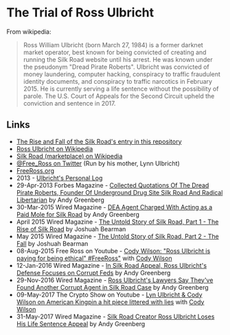 
# The Trial of Ross Ulbricht

From wikipedia:

> Ross William Ulbricht (born March 27, 1984) is a former darknet market operator, best known for being convicted of creating and running the Silk Road website until his arrest. He was known under the pseudonym "Dread Pirate Roberts".
> Ulbricht was convicted of money laundering, computer hacking, conspiracy to traffic fraudulent identity documents, and conspiracy to traffic narcotics in February 2015. He is currently serving a life sentence without the possibility of parole. The U.S. Court of Appeals for the Second Circuit upheld the conviction and sentence in 2017.

## Links

* [The Rise and Fall of the Silk Road's entry in this repository](/events/the_silk_road.md)
* [Ross Ulbricht on Wikipedia](https://en.wikipedia.org/wiki/Ross_Ulbricht)
* [Silk Road (marketplace) on Wikipedia](https://en.wikipedia.org/wiki/Silk_Road_%28marketplace%29)
* [@Free_Ross on Twitter](https://twitter.com/Free_Ross) (Run by his mother, Lynn Ulbricht)
* [FreeRoss.org](https://freeross.org/)
* 2013 - [Ulbricht's Personal Log](https://www.scribd.com/doc/253551316/Ulbricht-Log?irgwc=1&content=10079&campaign=Skimbit%2C%20Ltd.&ad_group=100099X1555751X9bb4eedb81181aefb804c38fcbc35078&keyword=ft750noi&source=impactradius&medium=affiliate)
* 29-Apr-2013 Forbes Magazine - [Collected Quotations Of The Dread Pirate Roberts, Founder Of Underground Drug Site Silk Road And Radical Libertarian](https://www.forbes.com/sites/andygreenberg/2013/04/29/collected-quotations-of-the-dread-pirate-roberts-founder-of-the-drug-site-silk-road-and-radical-libertarian/#2b73bc381b0c) by Andy Greenberg
* 30-Mar-2015 Wired Magazine - [DEA Agent Charged With Acting as a Paid Mole for Silk Road](https://www.wired.com/2015/03/dea-agent-charged-acting-paid-mole-silk-road/) by Andy Greenberg
* April 2015 Wired Magazine - [The Untold Story of Silk Road, Part 1 - The Rise of Silk Road](https://www.wired.com/2015/04/silk-road-1/) by Joshuah Bearman
* May 2015 Wired Magazine - [The Untold Story of Silk Road, Part 2 - The Fall](https://www.wired.com/2015/04/silk-road-1/) by Joshuah Bearman
* 08-Aug-2015 Free Ross on Youtube - [Cody Wilson: "Ross Ulbricht is paying for being ethical" #FreeRoss"](https://www.youtube.com/watch?v=CEKswztcEng) with [Cody Wilson](/people/cody_wilson.md)
* 12-Jan-2016 Wired Magazine - [In Silk Road Appeal, Ross Ulbricht's Defense Focuses on Corrupt Feds](https://www.wired.com/2016/01/ross-ulbrichts-defense-focuses-on-corrupt-feds-in-silk-road-appeal/) by Andy Greenberg
* 29-Nov-2016 Wired Magazine - [Ross Ulbricht's Lawyers Say They've Found Another Corrupt Agent in Silk Road Case](https://www.wired.com/2016/11/ross-ulbrichts-lawyers-point-another-corrupt-agent-silk-road-case/) by Andy Greenberg
* 09-May-2017 The Crypto Show on Youtube - [Lyn Ulbricht & Cody Wilson on American Kingpin a hit piece littered with lies](https://www.youtube.com/watch?v=odFGizWeQ5s) with [Cody Wilson](/people/cody_wilson.md)
* 31-May-2017 Wired Magazine - [Silk Road Creator Ross Ulbricht Loses His Life Sentence Appeal](https://www.wired.com/2017/05/silk-road-creator-ross-ulbricht-loses-life-sentence-appeal/) by Andy Greenberg
